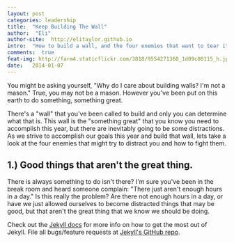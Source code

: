 ```yaml
---
layout: post
categories: leadership
title:  "Keep Building The Wall"
author:  "Eli"
author-site:  http://elitaylor.github.io
intro:  "How to build a wall, and the four enemies that want to tear it down."
comments:  true
feat-img: http://farm4.staticflickr.com/3818/9554271360_1d09c80115_h.jpg
date:   2014-01-07
---
```


You might be asking yourself, "Why do I care about building walls? I'm not a mason."
True, you may not be a mason. However you've been put on this earth to do something, something great.

<!--more-->

There's a "wall" that you've been called to build and only you can determine what that is.
This wall is the "something great" that you know you need to accomplish this year, but there are
inevitably going to be some distractions. As we strive to accomplish our goals this year and build that wall,
lets take a look at the four enemies that might try to distract you and how to fight them.

## 1.) Good things that aren't the great thing.

There is always something to do isn't there? I'm sure you've been in the break room and heard someone complain: "There just aren't enough hours in a day."
Is this really the problem? Are there not enough hours in a day,
or have we just allowed ourselves to become distracted things that
may be good, but that aren't the great thing that we know we should be doing.


Check out the [Jekyll docs][jekyll] for more info on how to get the most out of Jekyll. File all bugs/feature requests at [Jekyll's GitHub repo][jekyll-gh].

[jekyll-gh]: https://github.com/mojombo/jekyll
[jekyll]:    http://jekyllrb.com
